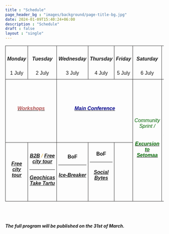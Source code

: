 ```yaml
---
title : "Schedule"
page_header_bg : "images/background/page-title-bg.jpg"
date: 2024-01-09T15:40:24+06:00
description : "Schedule"
draft : false
layout : "single"
---
```


<style type="text/css">
  .container{ max-width: 72% !important;}
    .tg  {border-collapse:collapse;border-spacing:0; width:100%;font-family: "Montserrat", sans-serif;font-variant-ligatures: none;}
    .tg td{border-color: rgb(44, 43, 43);border-style:solid;border-width:1px;
      overflow:hidden;padding:10px 5px;word-break:normal; width: 12%;}
    .tg th{border-color:rgb(44, 43, 43);border-style:solid;border-width:1px;
     overflow:hidden;padding:10px 5px;word-break:normal;}
    .tg .tg-head{text-align:center;vertical-align:middle; background-color: transparent;}
    .tg .tg-body{text-align:center;vertical-align:middle; height: 100px;}
    h6{color:goldenrod}
    </style>
<section>
<div>
    <table class="tg">
    <thead>
      <tr>
        <td class="tg-head"><h5>Monday</h5>1 July</td>
        <td class="tg-head"><h5>Tuesday</h5> 2 July</td>
        <td class="tg-head"><h5>Wednesday</h5> 3 July</td>
        <td class="tg-head"><h5>Thursday </h5>4 July</td>
        <td class="tg-head"><h5>Friday </h5>5 July</td>
        <td class="tg-head"><h5>Saturday </h5>6 July</td>
        <td class="tg-head"><h5>Sunday </h5>7 July</td>
      </tr>
    </thead>
    <tbody>
      <tr style="height:200px;">
        <td class="tg-body" colspan="2"><a href="./workshops"><h6 style="color: rgb(177, 81, 81);"><b>Workshops</b></h6></a></td>
        <td class="tg-body" colspan="3"><a href="./talks"><h6 style="color: darkblue;"><b>Main Conference</b></h6></td>
        <td class="tg-body" rowspan="2"><h6 style="color: darkgreen;">Community Sprint / </h6><a href="./excursion"><h6 style="color: darkgreen;"><b>Excursion to Setomaa</b></h6></a></td>
        <td class="tg-body" rowspan="2"><h6 style="color: darkgreen;">Community Sprint</h6></td>
      </tr>
      <tr>
        <td class="tg-body"><h6><a href="./city-tour/"><b>Free city tour</b></a></h6></td>
        <td class="tg-body"><h6><a href="./b2b/"><b>B2B</b></a> / <a href="./city-tour/"><b>Free city tour</b></a><hr> <a href="./geochicas-take-tartu/"><b>Geochicas Take Tartu</b></a></h6></td>
        <td class="tg-body"><b>BoF</b><hr><h6><a href="./ice-breaker/"><b>Ice-Breaker</b></a></h6></td>
        <td class="tg-body"><b>BoF</b><hr><h6><a href="./social-bytes/"><b>Social Bytes</b></a></h6></td>
        <td></td>
      </tr>
    </tbody>
    </table>
    <br><br>
    <div><h5>The full program will be published on the 31st of March.</h5></div>
</div>
</section>
